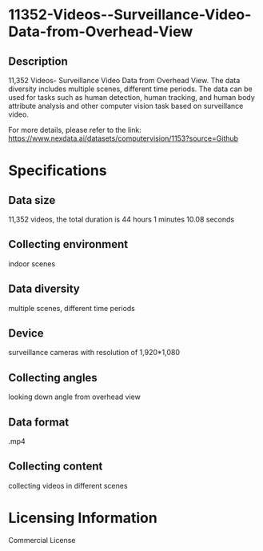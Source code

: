 # 11352-Videos--Surveillance-Video-Data-from-Overhead-View

## Description
11,352 Videos- Surveillance Video Data from Overhead View. The data diversity includes multiple scenes, different time periods. The data can be used for tasks such as human detection, human tracking, and human body attribute analysis and other computer vision task based on surveillance video.

For more details, please refer to the link: https://www.nexdata.ai/datasets/computervision/1153?source=Github


# Specifications
## Data size
11,352 videos, the total duration is 44 hours 1 minutes 10.08 seconds
## Collecting environment
indoor scenes
## Data diversity
multiple scenes, different time periods
## Device
surveillance cameras with resolution of 1,920*1,080
## Collecting angles
looking down angle from overhead view
## Data format
.mp4
## Collecting content
collecting videos in different scenes
# Licensing Information
Commercial License

